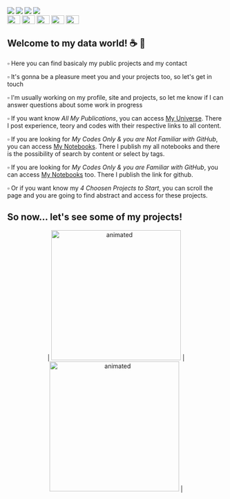<div> 
  <a href = "mailto:leticiaplang@gmail.com"><img src="https://img.shields.io/badge/-Gmail-202020?style=for-the-badge&logo=gmail&logoColor=white" target="_blank"></a>
  <a href="https://www.linkedin.com/in/leticiaplang" target="_blank"><img src="https://img.shields.io/badge/-LinkedIn-202020?style=for-the-badge&logo=linkedin&logoColor=white" target="_blank"></a> 
  <a href="https://leticiaplang.github.io" target="_blank"><img src="https://img.shields.io/badge/My_Universe-202020?style=for-the-badge&logo=blog&logoColor=white" target="_blank"></a>
  <a href="https://leticiaplang.github.io/lpl_posts/" target="_blank"><img src="https://img.shields.io/badge/My Notebooks-202020?style=for-the-badge&logo=blog&logoColor=white" target="_blank"></a>
</div>

<div>
  <img align="center" height="20" width="30" src="https://www.svgrepo.com/show/354238/python.svg">                                                                                                 
  <img align="center" height="20" width="30" src="https://www.svgrepo.com/show/331760/sql-database-generic.svg">                                                                                                                              
  <img align="center" height="20" width="30" src="https://upload.wikimedia.org/wikipedia/commons/thumb/c/cf/New_Power_BI_Logo.svg/2048px-New_Power_BI_Logo.svg.png">    
  <img align="center" height="20" width="30" src="https://www.svgrepo.com/show/354428/tableau-icon.svg">    

  <img align="center" height="20" width="30" src="https://cdn.jsdelivr.net/gh/devicons/devicon/icons/figma/figma-original.svg">                                                                                                                                                                                                                                  
</div>

##

## Welcome to my data world! ☕ 🍪

▫️ Here you can find basicaly my public projects and my contact   
                                                                                                                    
▫️ It's gonna be a pleasure meet you and your projects too, so let's get in touch 
                                                                                                                    
▫️ I'm usually working on my profile, site and projects, so let me know if I can answer questions about some work in progress
                                                                                                                    
▫️ If you want know *All My Publications*, you can access [My Universe](https://leticiaplang.github.io). There I post experience, teory and codes with their respective links to all content.

▫️ If you are looking for *My Codes Only & you are Not Familiar with GitHub*, you can access [My Notebooks](https://leticiaplang.github.io/lpl_posts/). There I publish my all notebooks and there is the possibility of search by content or select by tags.

▫️ If you are looking for *My Codes Only & you are Familiar with GitHub*, you can access [My Notebooks](https://leticiaplang.github.io/lpl_posts/) too. There I publish the link for github.

▫️ Or if you want know my *4 Choosen Projects to Start*, you can scroll the page and you are going to find abstract and access for these projects. 

                                                                                                                    
## So now... let's see some of my projects!                                                                                                                          

<p align="center">
| <img src="https://media2.giphy.com/media/uB86ZyWQsnFSGYe2sA/giphy.gif?cid=ecf05e47lxndicitg8vud7vw1h9bqgvvjqo2lgtni15vjuju&rid=giphy.gif&ct=g" alt="animated" width="300" height="300"  /> |  <img src="https://media0.giphy.com/media/xT9IgzoKnwFNmISR8I/giphy.gif?cid=ecf05e47o67vosv0j8px6e40xu00ub38ouhnqrr5tvfs0ilm&rid=giphy.gif&ct=g" alt="animated" width="300" height="300" /> |

  
